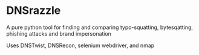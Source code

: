 # DNSrazzle
A pure python tool for finding and comparing typo-squatting, bytesqatting, phishing attacks and brand impersonation

Uses DNSTwist, DNSRecon, selenium webdriver, and nmap